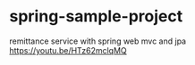 # spring-sample-project
remittance service with spring web mvc and jpa
https://youtu.be/HTz62mclqMQ
